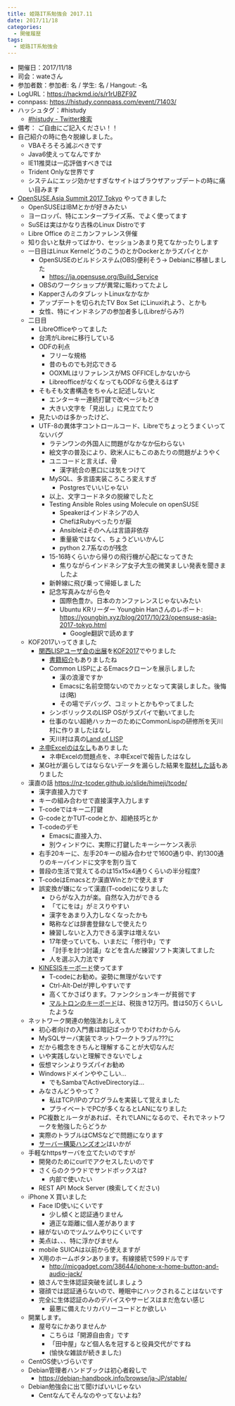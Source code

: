 ```yaml
---
title: 姫路IT系勉強会 2017.11
date: 2017/11/18
categories:
  - 開催履歴
tags:
  - 姫路IT系勉強会
---
```


* 開催日：2017/11/18
* 司会：wateさん
* 参加者数：参加者: 名 / 学生: 名 / Hangout: -名
* LogURL：https://hackmd.io/s/r1rUBZF9Z
* connpass: https://histudy.connpass.com/event/71403/
* ハッシュタグ：#histudy
  * [#histudy - Twitter検索](https://twitter.com/search?q=%23histudy&src=typd)
* 備考： ご自由にご記入ください！！
* 自己紹介の時に色々脱線しました。
  * VBAそろそろ滅ぶべきです
  * Java6使えってなんですか
  * IE11推奨は一応評価すべきでは
  * Trident Onlyな世界です
  * システムにエッジ効かせすぎなサイトはブラウザアップデートの時に痛い目みます
* [OpenSUSE.Asia Summit 2017 Tokyo](https://events.opensuse.org/conference/summitasia17) やってきました
  * OpenSUSEはIBMとかが好きみたい
  * ヨーロッパ、特にエンタープライズ系、でよく使ってます
  * SuSEは実はかなり古株のLinux Distroです
  * Libre Office のミニカンファレンス併催
  * 知り合いと駄弁ってばかり、セッションあまり見てなかったりします
  * 一日目はLinux KernelどうのこうのとかDockerとかラズパイとか
    * OpenSUSEのビルドシステム(OBS)便利そう-> Debianに移植しました
      * https://ja.opensuse.org/Build_Service
    * OBSのワークショップが異常に賑わってたよし
    * KapperさんのタブレットLinuxなかなか
    * アップデートを切られたTV Box Set にLinuxiれよう、とかも
    * 女性、特にインドネシアの参加者多し(Libreがらみ?)
  * 二日目
    * LibreOfficeやってました
    * 台湾がLibreに移行している
    * ODFの利点
      * フリーな規格
      * 昔のものでも対応できる
      * OOXMLはリファレンスがMS OFFICEしかないから
      * LibreofficeがなくなってもODFなら使えるはず
    * そもそも文書構造をちゃんと記述しないと
      * エンターキー連続打鍵で改ページもどき
      * 大きい文字を「見出し」に見立てたり
    * 見たいのは多かったけど、
    * UTF-8の異体字コントロールコード、Libreでちょっとうまくいってないバグ
      * ラテンワンの外国人に問題がなかなか伝わらない
      * 絵文字の普及により、欧米人にもこのあたりの問題がようやく
      * ユニコードと言えば、骨
        * 漢字統合の悪口には気をつけて
      * MySQL、多言語実装ころころ変えすぎ
        * Postgresでいいじゃない
      * 以上、文字コードネタの脱線でしたと
      * Testing Ansible Roles using Molecule on openSUSE
        * Speakerはインドネシアの人
        * ChefはRubyべったりが厭
        * Ansibleはそのへんは言語非依存
        * 重量級ではなく、ちょうどいいかんじ
        * python 2.7系なのが残念
      * 15-16時くらいから帰りの飛行機が心配になってきた
        * 焦りながらインドネシア女子大生の微笑ましい発表を聞きましたよ
      * 新幹線に飛び乗って帰姫しました
      * 記念写真みながら色々
        * 国際色豊か。日本のカンファレンスじゃないみたい
        * Ubuntu KRリーダー Youngbin Hanさんのレポート: <https://youngbin.xyz/blog/2017/10/23/opensuse-asia-2017-tokyo.html>
          * Google翻訳で読めます
  * KOF2017いってきました
    * [関西LISPユーザ会の出展](https://k-of.jp/2017/session/1059)を[KOF2017](https://k-of.jp/2017/)でやりました
      * [書籍紹介](https://k-of.jp/2017/session/1069)もありましたね
      * Common LISPによるEmacsクローンを展示しました
        * 漢の浪漫ですか
        * Emacsに名前空間ないのでカッとなって実装しました。後悔は(略)
        * その場でデバッグ、コミットとかもやってました
      * シンボリックスのLISP OSがラズパイで動いてました
      * 仕事のない超絶ハッカーのためにCommonLispの研修所を天川村に作りましたはなし
      * 天川村は真の[Land of LISP](https://www.oreilly.co.jp/books/9784873115870/)
    * [ネ申Excelのはなし](https://k-of.jp/2017/session/1077)もありました
      * ネ申Excelの問題点を、ネ申Excelで報告したはなし
    * 某G社が漏らしてはならないデータを漏らした結果を[取材した話](https://k-of.jp/2017/session/1020)もありました
  * 漢直の話 https://nz-tcoder.github.io/slide/himeji/tcode/
    * 漢字直接入力です
    * キーの組み合わせで直接漢字入力します
    * T-codeではキー二打鍵
    * G-codeとかTUT-codeとか、超絶技巧とか
    * T-codeのデモ
      * Emacsに直接入力、
      * 別ウィンドウに、実際に打鍵したキーシーケンス表示
    * 右手20キーに、左手20キーの組み合わせで1600通り中、約1300通りのキーバインドに文字を割り当て
    * 普段の生活で覚えてるのは15x15x4通りくらいの半分程度?
    * T-codeはEmacsとか漢直Winとかで使えます
    * 誤変換が嫌になって漢直(T-code)になりました
      * ひらがな入力が楽。自然な入力ができる
      * 「てにをは」がミスりやすい
      * 漢字をあまり入力しなくなったかも
      * 略称などは辞書登録なしで使えたり
      * 練習しないと入力できる漢字は増えない
      * 17年使っていても、いまだに「修行中」です
      * 「討手を討つ討議」などを含んだ練習ソフト実演してました
      * 人を選ぶ入力法です
    * [KINESISキーボード](http://www.edikun.co.jp/kinesis/)使ってます
      * T-codeにお勧め。姿勢に無理がないです
      * Ctrl-Alt-Delが押しやすいです
      * 高くてかさばります。ファンクションキーが貧弱です
      * [マルトロンのキーボード](http://www.meisiya.net/maltron/order.html)は、税抜き12万円。昔は50万くらいしたような
  * ネットワーク関連の勉強法おしえて
    * 初心者向けの入門書は暗記ばっかりでわけわからん
    * MySQLサーバ実装でネットワークトラブル???に
    * だから概念をきちんと理解することが大切なんだ
    * いや実践しないと理解できないでしょ
    * 仮想マシンよりラズパイお勧め
    * Windowsドメインややこしい...
      * でもSambaでActiveDirectoryは...
    * みなさんどうやって？
      * 私はTCP/IPのプログラムを実装して覚えました
      * プライベートでPCが多くなるとLANになりました
    * PC複数とルータがあれば、それでLANになるので、それでネットワークを勉強したらどうか
    * 実際のトラブルはCMSなどで問題になります
    * [サーバー構築ハンズオン](https://svrkcho.connpass.com/)はいかが
  * 手軽なhttpsサーバを立てたいのですが
    * 開発のためにcurlでアクセスしたいのです
    * さくらのクラウドでサンドボックスは?
      * 内部で使いたい
    * REST API Mock Server (検索してください)
  * iPhone X 買いました
    * Face ID使いにくいです
      * 少し傾くと認証通りません
      * 適正な距離に個人差があります
    * 縁がないのでツムツムやりにくいです
    * 美点は、、、特に浮かびません
    * mobile SUICAは以前から使えますが
    * X用のホームボタンあります。有線接続で599ドルです
      * <http://micgadget.com/38644/iphone-x-home-button-and-audio-jack/>
    * 娘さんで生体認証突破を試しましょう
    * 寝顔では認証通らないので、睡眠中にハックされることはないです
    * 完全に生体認証のみのデバイスやサービスはまだ危ない感じ
      * 最悪に備えたリカバリーコードとか欲しい
  * 開業します。
    * 屋号なにかありませんか
      * こちらは「開源自由舎」です
      * 「田中屋」など個人名を冠すると役員交代がですね
      * (愉快な雑談が続きました)
  * CentOS使いづらいです
  * Debian管理者ハンドブックは初心者殺しで
    * <https://debian-handbook.info/browse/ja-JP/stable/>
  * Debian勉強会に出て聞けばいいじゃない
    * Centなんてそんなのやってないよね?
